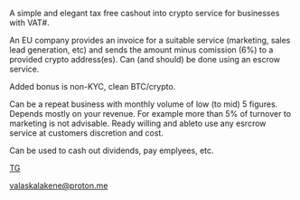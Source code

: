 
A simple and elegant tax free cashout into crypto service for businesses with VAT#.

An EU company provides an invoice for a suitable service (marketing, sales lead generation, etc) and sends the amount minus comission (6%) to a provided crypto address(es). 
Can (and should) be done using an escrow service.

Added bonus is non-KYC, clean BTC/crypto.

Can be a repeat business with monthly volume of low (to mid) 5 figures. Depends mostly on your revenue. For example more than 5% of turnover to marketing is not advisable.
Ready willing and ableto use any esrcrow service at customers discretion and cost.

Can be used to cash out dividends, pay emplyees, etc.


[TG](https://t.me/Arvete)

valaskalakene@proton.me
